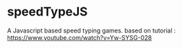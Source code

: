 # speedTypeJS

A Javascript based speed typing games.
based on tutorial :
https://www.youtube.com/watch?v=Yw-SYSG-028
